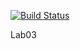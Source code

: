 [![Build Status](https://travis-ci.com/SerdukovaM/_lab05.svg?branch=master)](https://travis-ci.com/SerdukovaM/_lab05)

Lab03

